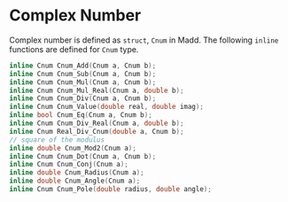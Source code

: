 Complex Number
===

Complex number is defined as `struct`, `Cnum` in Madd. The following `inline` functions are defined for `Cnum` type.

```C
inline Cnum Cnum_Add(Cnum a, Cnum b);
inline Cnum Cnum_Sub(Cnum a, Cnum b);
inline Cnum Cnum_Mul(Cnum a, Cnum b);
inline Cnum Cnum_Mul_Real(Cnum a, double b);
inline Cnum Cnum_Div(Cnum a, Cnum b);
inline Cnum Cnum_Value(double real, double imag);
inline bool Cnum_Eq(Cnum a, Cnum b);
inline Cnum Cnum_Div_Real(Cnum a, double b);
inline Cnum Real_Div_Cnum(double a, Cnum b);
// square of the modulus
inline double Cnum_Mod2(Cnum a);
inline Cnum Cnum_Dot(Cnum a, Cnum b);
inline Cnum Cnum_Conj(Cnum a);
inline double Cnum_Radius(Cnum a);
inline double Cnum_Angle(Cnum a);
inline Cnum Cnum_Pole(double radius, double angle);
```